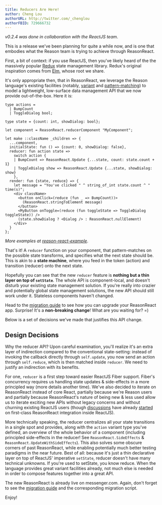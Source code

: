 ```yaml
---
title: Reducers Are Here!
author: Cheng Lou
authorURL: http://twitter.com/_chenglou
authorFBID: 729666732
---
```


_v0.2.4 was done in collaboration with the ReactJS team_.

This is a release we've been planning for quite a while now, and is one that embodies what the Reason team is trying to achieve through ReasonReact.

First, a bit of context: if you use ReactJS, then you've likely heard of the the massively popular [Redux](https://github.com/reactjs/redux/) state management library. Redux's original inspiration comes from [Elm](http://elm-lang.org), whose root we share.

<!--truncate-->

It's only appropriate then, that in ReasonReact, we leverage the Reason language's existing facilities (notably, [variant](https://reasonml.github.io/guide/language/variant) and [pattern-matching](https://reasonml.github.io/guide/language/pattern-matching)) to model a lightweight, low-surface data management API that we now provide out-of-the-box. Here it is:

```reason
type actions =
  | BumpCount
  | ToggleDialog bool;

type state = {count: int, showDialog: bool};

let component = ReasonReact.reducerComponent "MyComponent";

let make ::className _children => {
  ...component,
  initialState: fun () => {count: 0, showDialog: false},
  reducer: fun action state =>
    switch action {
    | BumpCount => ReasonReact.Update {...state, count: state.count + 1}
    | ToggleDialog show => ReasonReact.Update {...state, showDialog: show}
    },
  render: fun {state, reduce} => {
    let message = "You've clicked " ^ string_of_int state.count ^ " time(s)";
    <div className>
      <button onClick=(reduce (fun _ => BumpCount))>
        (ReasonReact.stringToElement message)
      </button>
      <MyButton onToggle=(reduce (fun toggleState => ToggleDialog toggleState)) />
      (state.showDialog ? <Dialog /> : ReasonReact.nullElement)
    </div>
  }
};
```

_More examples at [reason-react-example](https://github.com/reasonml-community/reason-react-example)_.

That's it! A `reducer` function on your component, that pattern-matches on the possible state transforms, and specifies what the next state should be. This is akin to a **state machine**, where you feed in the token (action) and transition (reducer) onto the next state.

Hopefully you can see that the new `reducer` feature is **nothing but a thin layer on top of `setState`**. The whole API is component-local, and doesn't disturb your existing state management solution. If you're really into crazier and potentially global state management solutions, the new API should still work under it. Stateless components haven't changed.

Head to the [migration guide](https://github.com/reasonml/reason-react/blob/master/HISTORY.md#024) to see how you can upgrade your ReasonReact app. Surprise! It's a **non-breaking change**! What are you waiting for? =)

Below is a set of decisions we've made that justifies this API change.

## Design Decisions

Why the reducer API? Upon careful examination, you'll realize it's an extra layer of indirection compared to the conventional state-setting: instead of invoking the callback directly through `self.update`, you now send an action through `self.reduce`, which is then matched inside `reducer`. We need to justify an indirection with its benefits.

For one, `reducer` is a first step toward easier ReactJS Fiber support. Fiber's concurrency requires us handling state updates & side-effects in a more principled way (more details another time). We've also decided to iterate on ReasonReact instead of core React, partially because we're Reason users and partially because ReasonReact's nature of being new & less used allow us to iterate exciting new APIs without legacy concerns and without churning existing ReactJS users (though [discussions](https://github.com/facebook/react/issues/10580) have already [started](https://github.com/facebook/react/issues/10581) on first-class ReasonReact integration inside ReactJS).

More technically speaking, the reducer centralizes all your state transitions in a single spot and provides, along with the `action` variant type you've defined, an overview of the whole behavior of a component (including principled side-effects in the reducer! See `ReasonReact.SideEffects` & `ReasonReact.UpdateWithSideEffects`). This also solves some obscure corners of past ReasonReact, while enabling potentially much better testing paradigms in the near future. Best of all: because it's just a thin declarative layer on top of ReactJS' imperative `setState`, reducer doesn't have many technical unknowns. If you're used to setState, you know reduce. When the language provides great variant facilities already, not much else is needed in order to compose features together into a great API.

The new ReasonReact is already live on messenger.com. Again, don't forget to see the [migration guide](https://github.com/reasonml/reason-react/blob/master/HISTORY.md#024) and the corresponding migration script.

Enjoy!
